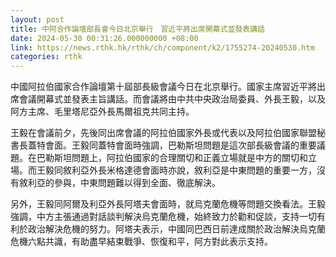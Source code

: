 ```yaml
---
layout: post
title: 中阿合作論壇部長會今日北京舉行　習近平將出席開幕式並發表講話
date: 2024-05-30 00:31:26.000000000 +08:00
link: https://news.rthk.hk/rthk/ch/component/k2/1755274-20240530.htm
categories: rthk
---
```


中國阿拉伯國家合作論壇第十屆部長級會議今日在北京舉行。國家主席習近平將出席會議開幕式並發表主旨講話。而會議將由中共中央政治局委員、外長王毅，以及阿方主席、毛里塔尼亞外長馬爾祖克共同主持。

王毅在會議前夕，先後同出席會議的阿拉伯國家外長或代表以及阿拉伯國家聯盟秘書長蓋特會面。王毅同蓋特會面時強調，巴勒斯坦問題是這次部長級會議的重要議題。在巴勒斯坦問題上，阿拉伯國家的合理關切和正義立場就是中方的關切和立場。而王毅同敘利亞外長米格達德會面時亦說，敘利亞是中東問題的重要一方，沒有敘利亞的參與，中東問題難以得到全面、徹底解決。

另外，王毅同阿爾及利亞外長阿塔夫會面時，就烏克蘭危機等問題交換看法。王毅強調，中方主張通過對話談判解決烏克蘭危機，始終致力於勸和促談，支持一切有利於政治解決危機的努力。阿塔夫表示，中國同巴西日前達成關於政治解決烏克蘭危機六點共識，有助盡早結束戰爭、恢復和平，阿方對此表示支持。
